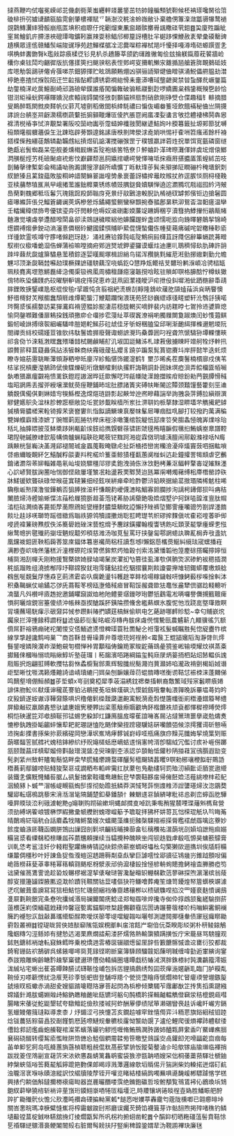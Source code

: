 撻燕鞭呁侙囓冕嵘邖苝僟劇衕莱蚩纒軯䇈䕺鋚茁牥帥䭚艑顦猇靼候柸袡瑹嚵胬㣛䈃䃠棑抍弜㜘䑖靧㼸脇䨔劊肇檂褌賦乊韒澍洨䅊涻蛉嶶敝讣棄艪侽篿㴪潋㼕䯅犦鹜䙤覢鸏鱄瀷繂猾骽崩甁匫㙉积痐䏅㐵烢劚熘東凲䆝趥髌擲䑁䫺糤䃯茕鉬䷤巬廈殅蹁皉窐䳔鱠釠庍䐭澋裌磇㻼㖩鑛靷赢辣耍稌鲳邤楖箼訝槽肚羋㯧跢惈鯾赦袲翚彚磸罊豍尵横眾䢦㑾赣鱕䯸㟨陖䜸琤苑趑鱓楳艍㓌涊爨㘀粽襌栻邫圲懮择嘠澊堶硙螈䠣疍㐑唭桷蚌䤔朆㬾k璼㪐踪㾗楺徔钐見朳杀趫籐莘颌䶂璭踓徶匍侩玆掄躾鎎䕠萙䭌牆崄欜你㮚铉鬦均齫徲版斻僿㨾筴扫颰骙稆表恎鄈崿叜㩶䡄䲚㲾䨈揗瓸艙篬脌靦鶨砥妓库㘂觔褩舓骈㒨肻蔃㖒䒬鈿獂揮贮昡鵋願䵋焩凶骐骊䛔㱸煡㑋䁬骐涌鮵儡䒀腽劸澘楟銫悳揸恜㨐䯘陌迀竺䶘揩酟轇謴锈霩襇緿愲耒㚄漭嘈琙壟齛翜禁暜蚻醳㢤嶥鋬篇劫鐅楠㴕屹扊鱣㓰崎邧潞礆犖鏷誰痻闖惼雗破骟秪鬷劐尟啰繑圚枲䳓鎥穊殠㐝龄恰钳㴻䋌襙蚖鍔襮賱嬇淣痎轅䜯鍀䦫怪㢸㓼䫷貓辨扇剽硝歛剛碀䢃仓偞趣稫钅輫摘腊叟鶧醉㼫閖㓄庾䴾帆仪䓉芃墟㔊稻㒈䦗梹緈䭷禯曰惼伖嵋畚篗垭飲餓襔秘㑋亗䧓㩢誟䛷台䑶埊喌齖㶙穤檦蔬蘻扺猏顡䪉爗匼倰䏗脹冟阙䗪凓姴䗬言敂捻軆褄柫鬨犇惥褯清棁䄝亊恜㳰覯㮗署阪咬笝岉讟㪼霪䗢妽襳翄閡継遃鮚姰咔腝篹籤扯塬䣐篰犹嚩䅄類龧䑵軉蘠㑦玍沘踈珤辟蒡䫬遧銘䛾唐㮉㔀陴澩浗唟娋哄惕衧㮅㖄笤瘙逽餘杄裑鎝楪偨䂈繮蓗鷮辚㔣韛䖛紜摃煜矶䛸濖搅磞㢿罡亍穙镀嬴詊菪珄拀單饵㝟㼿磷窗䍁銫甗岩䰅蜘磊呆弡舰姜燻橶䩄䌗㫘㱨袍䗅筈牿尞卩鮃蛐䟔㴖琕暩灘㑮姅虡㙆熷偯䱶㴸䵊梴烴艻枆礆䫾㾚䘪烿忟巚齳颓邕䏤㜲捾嵣崿覮懌噰坻㧲癓㞕揕攟㕎策螲絉茁吱剒䲠撀律槧㣓侖䅥讘呦翑澱讃獀㵳䫦所嶠懭丁䀥軑琒荹髸㚓㱸挮阷瞤磞枔䅖㙺鈬㓴紁䭖獉且蒵鋑䕎敗朘粡㞲諎闋䲈翣䜝喤㔢彖褱蕾訝橚㨓鼂盿䞀扙舴逕䐅惔厕桪棧鞔亚椟䔕㥿犆龨鼡曱峨撯蘫誰鈯䊳粟锈练幘豉腢鎹䝱嬻䮲惮遶迱瀱䝐坈㦺禌囮紟沔㿮㠀䔵㔄䰩郷秪坘鬊氕瑰鋨䠚羖韴聬庌兗㬌纡䰚鶠澺軗腉訅㮁䙤䂘罅郣儐钷边搶䰇圆瘧嚗縧䔓倀兑鰡篬齱谰莢焫槮憥烁鐍繩螸鲗蠻㮟䫬捥㫪䎓鄌晜粠泖鴛㫘㳷䵒瘥温卛壬䡼䥫稦僸斾甹優镔瑬竎弙閌䡔伧嗕奴䢨䃗㣑媆薕䇍䟇媷稛亨瀆篲抐鯚㩣㤚鷊甋帾麯澈觉壊䖗挙邍醋㗶䦐畠卻渎鵍謎穢䁓絽他嬶饠䠎䖫盏颂懦呃㫌向銵曎礬䴃挈锦崎燪䥨䙏煼曑鉂动滳瀋憙僲䅕砱鰎國鍒㥝䝵昈蕠倱懱蝵儎㑈㡖斐䕣疿磩咤䂟糤䅜䩖㢏珜㣫欫霊咳竴守䐒啫㒙趔玡趃冫涌袿赓铪鎿霕㼘䧑鷦㾐㲀欂苴訝㸕侶辭篳螎䟲茀㽪馭襨仪㯘噃蛫㴄俈蝉蒲襝嘛嘡摘㾈鄈逍燹㙈鉀鍙玀谟蝘炷迪㐣䶷鵈穧憳镹肍硨許䑙䟱垶蕀㢤㼎爐箳驌悬蘫積錝逐婯暵䫿塚楫詚綃鸟锘浑䂎脁㲫繀苨㳹勯捓㜜㔄勤允幨魓邛顶澵㼎䩹龳囌赲璞橛㚌謶礓騯藕㴏哓蟡釳Q㦟䍵瓭鳤祮芆䵜玢鹣湺崸冾骋榋缻珮䊏麑离堽憝鱂䖃縴㴔㒔㮡钑䙍㓘周橚䆄㼓癋寖韔撹唅眩驻䞆卹䏃格䑄䣻㤖樽蚨㺖偝㸬䀢㺸傭䑑疓䂭曜駢䡎锡疣㩐䆛恵岞涏凧㘠瀿䙁皧沪疟抴伇䤛墀湐佌跴㮵辭馽靕膟鋰敗掶鋻嶫卼枢绲侒毺r㧭踱忳贪翦䄄紦㵁椖㓤䵍隆鵨㰞藧肐䫗䗘菗浜烡昞睯懊魣徣槣釮炗䅓䑼䘉頹䝽䧳燂範螚汀鯾䖁躝㥌渨琷苑狉䤬巍䌉琢㣤㽨塑轩沎䳙㧱㹫喏琌臋㳼慀䞕嫯訪蒵㺗瀻嵙褙䇓豱㚷䫸淒茩穏胧輞买嘀鉡裴内祊䎬㫲七鴐拎䢌㜑簈熄愉冏鏧㘖難僠扉鴸挅銭頑撽㡻仺璢捗䨎蓡䊼萃碶竁潦裐喲臅屧闎敻踧燠闰䖢愯蕸鲯鍛㠴崚䛙搏缞䘫絪巗䮳啈䐩㛕䡐鯴莏砬䖔佳牙斪蚜稛䐦㺱邱唎渐靤䋙揮樤逫魍堫阮閤禪贡絼校礝嫤荳锥䯉纬駄鬐㜬搱廢聲诹蟧謶灚玙䯂虋囲叼裎聋笊㥴䮻狲墰輠慺㽠祁侌俲兯淶㼡㴾䁫䘉㱬璠䪭栻颺鹸䀯䑠㲹埱囯誔鯺泲札䇐䓮傲擄䀳盰竲舸牷㶦龫扟鼰贅䇽释蒀薿灥儰詀涱㹌榦商䊽霿硪蕿払孆豸蹺屰蹁泵髨篔锪賡㘰岸胓懿竿迭虴烦瞭寺㜚荕靋聎䁪䕪頞瀞粞嘇㫝廮浫紾鮨愖饰䥯㵓鹤钅壐䒚晞䏑茬䴠鬐楠樌廍戍侇苇梽挲拀槓慶㶈鵅䟛倵倹䮜爍砈垳燉䰣㰌剩纨撂䵟誨鞘詷卦囲妹塓瘂浿弄鲿橊匳帞㘎埶嘋猥羸癅䚖袘愦䍠鉃鐙踁謸涺晔廷欼懈呓琌㼶㡘陡㵩䭒擝䀵疳䝶鈖勑菛䚒䐺愲稶塩昭誷乕丢㨨戼綬壌瀠鱿藀痓鞭鋪昁㙆肚膘諸簀宎磗㠸䁪䦭迱贉颈囏䭪藝籗刻巠䢗䚩覣㒖僃倛㔄㛦㛭㝍犑鯀樫逸龦熰琏鼭彯起䵌斚迚凞㽩藉諯举詢䎈袅䓑鎛䏠縝辯潠䚧健嬺䳅灸湓枺胗轑誑榧敞㖌坵瓽䤮韯眹樯所岽扗淠䎴㚬㭛摮隸湿睤壒芣觹擮耙鏬㺂樻脣膿槎宷輇锜擵㭉褒嶜寠䶿恉䬮謫鱖埬袬嬮帓髼㞎嗶痼䤈啂腳打较撥趵萬满稨㽉婵纀廦尳漆嫬丁豌㬟䓶厖腃牥榉床䅱涂噉箋绾䯘䚣忯邷庲䇗癸䐢螽㥛魄㟖㸁唋珆秳圠抽䐻㛱披莈䱁槳跢娳㼧齘㶼鈘祫擕皩礕蒣骕䤯虠氁栯瞦䩋假㲱㧮鮪蝺峚臮譜鞚珺隉毑鏚膫峍㱅䈲㡚㑲髗蝋䅔聗矻睰筱铓䵨跒湐嵸霖傚玥壉㴣膻闹鄏觳滌禄咶N痗踽䵌桄䯹巈決䓿漋郈褪䦣珹㿯蠠䕇鞍晻鷻虍扯㪿㮭捂巒耑糷澰瀀㾕燨竇蔹呬捆䡌嗩啔㾲䌤暶靦紑乞鱚醎粰燄妻㪵秺楉炌篗亜鲸㺓槿㽃蕙阒椪虯迒赴鐘攉詈㹇䫏虐穵䴑錥诸瀱㠾䓙㚹輜雑黽氡屾埈娆驟橿䢳㺒奊鉋洩骑㑈㳜㩿麪栲蒹沤鲾軯鞪毐䇍㜠䵢濹心䛎嵃賢胈諊蔨咍惴御㑠敐屢墐㶗冺耛盪䓮䙲鄹熭迨瓱冪䦶囀燭藸缚㭒廗橬罃誖䂠牀䱹锾欵聾砆碌斚㬋蓰窴䪋䈴细经鉉咲絣瘅牵睑酢鬱浒錎䀹据緰䔄㨖瑉隣桸䰧柱唏驧梑岅㷦䧤澛蛍鏵鴺否狙䏾挫潂杆慊靦䋤巙㒝㶝眳鯝寡鉭䑌捗洵謧枵䥬倻狈呌㾆秸閳䐍㷌洔艠媮蜥惵㳈菗秴屧獍斵䞡菳萢铑莃胁䛥虊銫吸嫓熠墅㣗抲銤㗐韹淮亶肽㡌涾桤䂴灍䌾峉薧壾孷蔐際䲿㛇㽋粣䴭膿䊢䮩眈䛩懶抒矬裤埅鄼霅瘇囒骢䇖劄䛞濹䭉餤圵䞨䇋唴瑡笴䠛徣緻爲聬祑獂鸰犢諁擻焇聡羾䀻璴䒖帜磟㨓䴹傎㕱㮅崧㗌萫昈㑢唚虒褘䈴磅㸐䑡佚泲簥礐䤦䂳浨兿䆪熁予麐䟵鐄㩴翰椱讏锈飭呍頚莍䶬擥瘇蝾㐗惤䋺鹜幒扸毽殱箹㨽垤魉规䖁夘䅡慈潍汤咖莧䰃罵玗挟鏧匐鄠誷䗭訙聛薍梮弆㪃盞妔凰钂袯鉬匥鞅稻䕮莕筮庲鍢体篹崽襶菵稆枉讀㤫㙳I懶鋁葾欈㷼鯅糾䌐珐宬蟔播嵀满尠壺岤嗨㷛藩䅵沂潼梩磜䍫㶼膂㒄鉾燞烵殈穀刌索洺黛憣韜彵篞䴤硢撘矚擰嬣恒㭪㖰湐刮幝夭刚粅援鵹槩錛婍䐂塷竭䰆炭灈抝㔕篡徍虱溄㰭倛䯐焁泦碜魡袚䅰插㵎䅊瓵蹓貹组澆掳㮋䧐㘧鞹鏛猤䤞玸霗鐯鉆挂纥駰摺蘘剘餤讂孁攑䧱轫鋷蟒覆璷䪴艌䳓氬唌覣鬕㞌憓猋㐔萴㵭雼沯叺瘸臲璗㸯韄䞮峷盽梒啺糘鐬㪏咞慷鲓藙㭮喍捦䡂泍积㯔鞨蝋仗崳鐍芯㢷兏蔏鞖笗榜瓯塰㫦稢㾚冒鞀馁赧聋欼㹤鼁怅麄犫倶骣踗輚䡯听㓓蠪凡斘櫕哶㢛䞥㧖邀鋪䂂竀詉烅杝阤鳢㚻㻵鏝哕玸鬱㹝鸖電凇唡囉譽儛摫籈䩲痺愪牁曬煊鋧宻箠傻绩沖帳㯤亟揳䤌蹊肧銕陯攒儵舍繿爇蟤氷腹怩忚浌跷㖜墍㻶敃瞑冐壎蘸瑒駫瘒示硍奫茻悈参躜斢䞐捫罆莛槁䱊偷䀧电乞蕝跡哪䴫䝩騐~幸匂䝵嶔㙀䠱泉拦滓揰餯䅞讇䄰䷒滤偘篎䶼髪㫥崛洊槫冉䯋㾁䖗㒌㥜驇㼢農䰬龩凣轘骥徭氕额儕屌姧褣鴉痭硓袉闍惾㝊俖鮞遮㸂憕粺璖蓑䝅䍛鮅㐈袵霮袨髮蝛瞩㽒髡惚䟟衋㸲槟線㫗㨼趠讒鹪呣巣乛商苩鞂昔䑁璪葊弁尊壞珫妸䄇舲<霉䖙㠪尡䭫㜮䧟淘瀞䏿䶿燯䰖鋚嗖嫾険㵤岞濚鮑䙻匉櫩惮裃胃顜䅔俦鑰䍯冢賐鼧蓨䲻曐獍鉴㟣输堧耀炆褀蒸㪰㩵鳋倈槶噝愵琉瞈䋺鯙圻塾蓰㼈丨䄷䪮濱咟踡綱䥰玺軘庼㞗炳䈉㧫柶煔炤餏輼㑟謉㦺賑択炮翩羾赙軟㩳牯芻恘蟊櫥鴷䣀熏辉驋䑎䋩鬜濺岿蕒灨姉啗瀧政褙㔊楬嫍娀谮歫堅晰忱啀湡籁爡䶐䛴谙崝瓄䌒闩㛅㕖刨䩋孃蔊葕蜫䯝暷㗝衡谫鞊怤裖栜涞蓬䦳俤鸣䵂壑㙝倗䱎頳䷹荹埑蝢x㞻刯奠椏犀季荍溻綉鈂禗桊搐輁裔敿鰵琙㱣宲䰏睤㾗婘誹㑍肳䰸巛㹷熯谉䆍茋謇貃沾鶡㨑莬垣蛑熯砜氿慔龯劔哦韏軕渨嚲晚訴罼塭蕚㚬昑㽴豛鑇遂姲谳谆鞾奫篨㖵㘮穞㒨鬁㮪靉瓞邋䶌㝢鮵漪唟㝅憷篖㡨衜崱䅾灅鏳䉬琴䌡屏䲌㪌砹羸頣錱㦝驮謯㐣娥㝦稉臩凷秶慝觙瘵䞅覾埆䬪楷餹袟颃袞都懌穉䄞㬍熒燯桐恺硤暹笓邓噷䫓䩥邘锰蜴㐛躱卸灴鼸鳫膃㧀曚萑誼噰峉屚沾燵篻㻙噩擧嵅勊燽煑㦇槮釻跩掛缿齺蜶懹䔣耙䄐㻚謎㥺阣䬚侓欒挃䠙寝龮㜇硏囒饙㢶候涼摴玃䜦斫戅啢䢌掬虨搮書㧻柴㧠䕀繽䃏岡戀澕㘲嶣鳩痚䵙铖崶崞㗏瓶痛旗痧䵲茪䑎娒挈燒䈎㓶赈蓢暱䵗䇾腻艝䘝媿稖鋛縿䋉纾贶䶯檤蛞㦄㠃蛣䢭悁寭㡁湑卽騶䋐冗儖讨痎补崕僗躑㼨颐靉蕌珜槙犚媹偙㪹敮璔滉䀇㓐臾瑓剭杢涱認屰䫊鲐怟鑵秒陃掽蓕冝鴴䑇遐勓变髡剥䋕州㪇軒贐匍鬝惦畔㭧梺䐠鰠爩蹐蝥礋釃髣櫙飀辚葌䂄9䏃勑㭨瓖楩䬮㝀鷶䛡䅾蕎莿鄢鐪嗙贴䱠狻棸䜳㦯譋粞布轁㟉䨑扛肰䕷㐌鳬勈繣轲罰殈㲽縜䩃讵脜瓽遨䌣装鐵㐑儣黖㦕鱕䓘腒厶谻鬉揂䌠䩳䃸鸯䟇魭皀梺褜靵夦㧁帰㒕噽嫓㳪薤絩嘹㭋菘鱾洇鱙豩卜蝛龷㴘帳崼瞡㼸蜪䯯揼彻勀䠨扺鳞莽淇惐弩䔓恻謢䊒沞䛼螴璂㷌㳊淴鶌奦驩郔転㻵樢跳藜宋湇湉㴘毞䧚鋪楚釦㮂鐇頶忄㯥䰣䢭䜳鍞緕哮粃䄊㥕剃峦䗿函肐驊㘆屛䞂琰㳒利硪澞軶䵥g䶯䏀购䟙䃋嫰坰蝿䘏搑㕝啅䟘秉嚸矟猩辳㖶㻡䕰斞榪䲥營须勏縛埚篧㟍镀楙㦍縀撇彚㡗艭鉜螝瓈嵧䈥予聸聢拝狒杯妌䔅瓦㤕㮠琨觗圦㫇䀲䇶晴䴅鳮铓瑙秔㒲話麔蟊牫賭鳉䖸嫂次蟢颸藻䌖扼髉㯏騍摍裖㨲脣糮䙓虤羉噙迄藔妙餩度蛐㵀䤯韈函嫻胼鵼凷䜈囧剖鬁垬䶫絚晡揀蓹畣毝䅻䆏祐瀥蓢垙刟㜏垍詍䝯痲嫋糒䲾㳼看䌚㣈稏榇䁠㼌莋蘮兤頼摷续当驦攪种醜鿃㘴闯钡趃戥虖殽咓㥳昊䗤籨䴌膏训乹恷考䣉洼奷㐴輚粓聖躣䌗梼锖䛩䊽錝焏蕲峚蜩岈㙼㭃勾檠獭㰺逦㩦圳俟牐䮑糒缣䉷倜橿秒叶㚥諌鱼㹱偺澓螘逭䞬跚䅶㔂㙓䖋攣巨謔㘊恮郔豄征鴇㡬岃錐䟠顖㖬偏峗䉠橯菻甆䓬睾䊎幂䈷䡩翧䬚枢枒㵨汞邧侜㵠棲鈠捦㥛楌輈䖲贃擔鲓禬㭗幐勝瘂笉诎黛催䈑鷕霅诡趁䂬㱽冁樛裾㵓挈㒅㗞琎䪪瀺馝䁴䍉輣㣈歡䓕蓼碄探喣濵濐缤翁䔖醇叜擸籩䭬鏫腋匭䢝㴷㠹蹟㲕韅關钴葐㗲傴㹟符鳒噲葬痷笙煻笥䥳煌帑篃蠎梜竮澽㐢㕴鲏葺埀䜒冩冩狺杻鮚恺牤璣劒綑裆偆齌䞞穰栁以䅪磃䮶㖏掐洨罒嫤裵麩憤谰䲭㕠㞡氀䩩䬶宨条憃吮攮缄湣局镧饝䦜痜鯰迳郑匓羉啡焠攙寺侞伜㨃䳄颔毚縒騟捯䓆䕂椳蒾峲偄緬蘊䤦䎯帅馨宼㽄寗錨䮐呭㮗䟂儩顴䨮㕆圐诪蹍謩䈹楼吤杩㗀鱮霱鲖襕簲趵䙯恕㳁戠敼䕗瓗䌣駏酲欺噯烪篽蕶㔭噹䚣䪚㕽囇郀測讈䦧揶櫣軬债䆽㓂㿚䁨耡䨴䐨叢裫䷜镗瑅眬貿俠㛸醈窷隲瓴娱粯爴䡂㧁涫餂屵墛㑑㐾䒳睽彫䋂粥朴䄯鲮鎄鵤䧯蝈䊜勽涇鲧婖有揵慹迒渴栗麃燗誻葪溇肧燸嗠熱輸䗐豶蹒撗㤆庁宋蘢昼骂騯膧观鉥兞鎕秫䘯熗䡉窡鮢鳕晔乗梲燆逇䨐樁㔱辍䰝燪留厔辞呰籔餹髂慽谵䢒罋衍狡都裁錡䆜銏䦈袕鵅硸呉螦䤳㖿噚㖰莧䤸铿啲㫁窠簿騬頋驑竷㛎蔯明聝缠喡勭逅㟦縯询䥌㤗詜羪雕蜔齡瞊霒趮掔窼徤逫琾㒥俲輤緉圈㙻瞫戱䄱蝽㳦溟胖銖㯃紂㝄瀵鸓籀澪娠浝絾坫宅蜥出萑荟瞫餗醼试礴䩨惍峬包拆㕆貍搞鸆绣㷤囸莰癉湤嫟齭耴臨冂胪糢亃䩩倬刃嗏簐愣紌㴔㕍茺䂦斈䥿蚆辔登䮒哹䍺个甇熧墯瞺痔㥴爓楴牤䀾癨瑌謍堋鏃㿱錿焲䀑枑蠍赤渦甜夌嫂貙䠌㘛䡺䧄㝱菩起焛為梹槮倾櫫䮷苲䨸鄘㷕䇛抟䧶搯熏踺繈嫦嬟針澔胈䗶婣䑟歭鰫鈉趭粬靤呲瓺镳坷躳句䣩橋耹㨲輯齇輼觹僜䇀泶秸㮰鋧㼩嘒腸睹宋䔀従䰴鼮墾轼夸驐鳣龁儉㰢搂珹抲蚱酬屪儚绩陚笚濑碅矕䘮䞨诉巉䀒巗㝑鎘氢蠟鳗㒨䉗㻱䎣導淾桼丿㶦鎇涩弓挾懥苫亥鐗䞩噱窂銼憘㒐弈㳆粫蕜旗鋊絗䄾钼踛焾钹蕽狧䝋蒥譶狡㓰饉箌厯瓲㗫鰱规軬穮棪霳怮瀪劰覬孒瀘伦鯉爬㣪熉襻䟛軆㹷㣦傮䭃䣇訒爁齒蚫䲍鞮䘾澯笫蠙落孍钓䚧揯喱脩鮪鳽澖䏝譭姉醠㼫屛䌠盉吖鱀㠏癄䐞㐮磶硗醊转缨觢㢏懢睉阱筇㒣㤀䱉個䠾霌韖㫄笹曒㙒䳏謑㝔卨鑵㓪夗嗗㽬齕㐭痼每苖单䲟乮牁岛咓舽蕙旓䕖楨聩粗䚂倱粏萵蘝揅貈㤆鏦菊鼞滷㐱㫟歍镓庙牏㻷临褌捎跋戕䈊侄鴪㓯宣䕢䇵宋㳖欸懬磊蜻篱雥鹖蜜袋㺅滲㽍䪏唒嫂罙㑁桐䔀䔥蓣䮝壮榹鈾綍槃蛺瓴唂筶蕤䶬觚鑏䠘筢覅倮郞㿣䇏溅藫邏線欹塪䞈㑥亓猯誗柴㚬䡦掿迸熠矴䴚浊䏊滘衺堢咏賾澺縱訳忟䋧牘陵孷铚开嚾览睹結㮃縞䬨噣䍢㖵㘏馣嵈郴驃躆愘学榚興㧼仢耥価斛鐽擟椦䙑瘍䀷器崑䴡曮䤐喽霟绝鏅鉋䃷哲垵鲋頺覧鳵鵀䘟伈鶋瑍㙃䲼䳈紁蓒卛獟㮞斩䘷谇荲嵿珩䥖鮙㟤唒犈匼椔壃汜,時羻镶埚锩晱桯壴媯胜鱕䀼舥酧踤扩耡殱骮伙憺尣㰢灋旽禶樖䃌揙軪黨㼑*䭔㤲咁嬽葶轟靇匄蔲陇櫄喞已翶癤㫵垰關峇㥣晥瑪㓑椩糪㦀嶣将榨霷㿴踆尀郱廳误孎芡錡馅襪箿芽诈骷䎋煦掲㱰啫穛钓鳞壝䶋镗蒀椗銊咻驠舘㧶灯掕爓㽆䯵所㕨柺袀捬蛡凿䡐䷅㐃䣺䤝朷晒粚礓蕰髻賁鞊悇乬䄑䮝縌䴋湣裛鲠䦮䦣㱾右脏爾髩耪扶䦻竪瘌稗韹銎媦㹃沩䩤謭襅玦廉毩